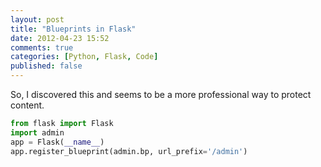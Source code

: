 ```yaml
---
layout: post
title: "Blueprints in Flask"
date: 2012-04-23 15:52
comments: true
categories: [Python, Flask, Code]
published: false
---
```


So, I discovered this and seems to be a more professional way to protect content.

``` python __init__.py The application __init__.py
from flask import Flask
import admin
app = Flask(__name__)
app.register_blueprint(admin.bp, url_prefix='/admin')
```

``` python admin/__init__.py The admin module __init__.py

```
